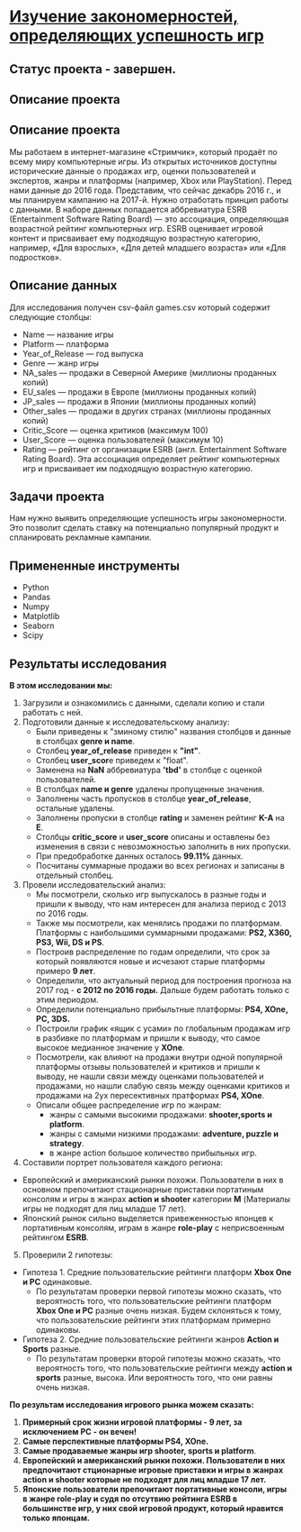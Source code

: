 # [Изучение закономерностей, определяющих успешность игр](https://github.com/Urchien/Yandex_Practicum/blob/main/5.%20%D0%98%D0%B7%D1%83%D1%87%D0%B5%D0%BD%D0%B8%D0%B5%20%D0%B7%D0%B0%D0%BA%D0%BE%D0%BD%D0%BE%D0%BC%D0%B5%D1%80%D0%BD%D0%BE%D1%81%D1%82%D0%B5%D0%B9%2C%20%D0%BE%D0%BF%D1%80%D0%B5%D0%B4%D0%B5%D0%BB%D1%8F%D1%8E%D1%89%D0%B8%D1%85%20%D1%83%D1%81%D0%BF%D0%B5%D1%88%D0%BD%D0%BE%D1%81%D1%82%D1%8C%20%D0%B8%D0%B3%D1%80/Adv_campaign_of_the_gaming_ind.ipynb)

## Статус проекта - завершен.

## Описание проекта

## Описание проекта

Мы работаем в интернет-магазине «Стримчик», который продаёт по всему миру компьютерные игры. Из открытых источников доступны исторические данные о продажах игр, оценки пользователей и экспертов, жанры и платформы (например, Xbox или PlayStation). 
Перед нами данные до 2016 года. Представим, что сейчас декабрь 2016 г., и мы планируем кампанию на 2017-й. Нужно отработать принцип работы с данными. 
В наборе данных попадается аббревиатура ESRB (Entertainment Software Rating Board) — это ассоциация, определяющая возрастной рейтинг компьютерных игр. ESRB оценивает игровой контент и присваивает ему подходящую возрастную категорию, например, «Для взрослых», «Для детей младшего возраста» или «Для подростков».

## Описание данных 
Для исследования получен csv-файл games.csv который содержит следующие столбцы:

- Name — название игры
- Platform — платформа
- Year_of_Release — год выпуска
- Genre — жанр игры
- NA_sales — продажи в Северной Америке (миллионы проданных копий)
- EU_sales — продажи в Европе (миллионы проданных копий)
- JP_sales — продажи в Японии (миллионы проданных копий)
- Other_sales — продажи в других странах (миллионы проданных копий)
- Critic_Score — оценка критиков (максимум 100)
- User_Score — оценка пользователей (максимум 10)
- Rating — рейтинг от организации ESRB (англ. Entertainment Software Rating Board). Эта ассоциация определяет рейтинг компьютерных игр и присваивает им подходящую возрастную категорию.

## Задачи проекта

Нам нужно выявить определяющие успешность игры закономерности. Это позволит сделать ставку на потенциально популярный продукт и спланировать рекламные кампании.

## Примененные инструменты

- Python
- Pandas
- Numpy
- Matplotlib
- Seaborn
- Scipy

## Результаты исследования

**В этом исследовании мы:**
1. Загрузили и ознакомились с данными, сделали копию и стали работать с ней.
2. Подготовили данные к исследовательскому анализу:
    - Были приведены к "зминому стилю" названия столбцов и данные в столбцах **genre и name**.
    - Столбец **year_of_release** приведен к **"int"**.
    - Столбец **user_scor**e приведем к "float".
    - Заменена на **NaN** аббревиатура **'tbd'** в столбце с оценкой пользователей.
    - В столбцах **name и genre** удалены пропущенные значения.
    - Заполнены часть пропусков в столбце **year_of_release**, остальные удалены.
    - Заполнены пропуски в столбце **rating** и заменен рейтинг **K-A** на **E**.
    - Столбцы **critic_score** и **user_score** описаны и оставлены без изменения в связи с невозможностью заполнить в них пропуски.
    - При предобработке данных осталось **99.11%** данных.
    - Посчитаны суммарные продажи во всех регионах и записаны в отдельный столбец.
3. Провели исследовательский анализ:
    - Мы посмотрели, сколько игр выпускалось в разные годы и пришли к выводу, что нам интересен для анализа период с 2013 по 2016 годы.
    - Также мы посмотрели, как менялись продажи по платформам. Платформы с наибольшими суммарными продажами: **PS2, X360, PS3, Wii, DS и PS**.
    - Построив распределение по годам определили, что срок за который появляются новые и исчезают старые платформы примеро **9 лет**.
    - Определили, что актуальный период для построения прогноза на 2017 год - **с 2012 по 2016 годы.** Дальше будем работать только с этим периодом.
    - Определили потенциально прибыльтные платформы: **PS4, XOne, PC, 3DS.**
    - Построили график «ящик с усами» по глобальным продажам игр в разбивке по платформам и пришли к выводу, что самое высокое медианное значение у **XOne**.
    - Посмотрели, как влияют на продажи внутри одной популярной платформы отзывы пользователей и критиков и пришли к выводу, не нашли связи между оценками пользователей и продажами, но нашли слабую связь между оценками критиков и продажами на 2ух пересективных пратформах **PS4, XOne**.
    - Описали общее распределение игр по жанрам:
        - жанры с самыми высокими продажами: **shooter,sports и platform**.
        - жанры с самыми низкими продажами: **adventure, puzzle и strategy**.
        - в жанре action большое количество прибыльных игр.
4. Составили портрет пользователя каждого региона:
- Европейский и американский рынки похожи. Пользователи в них в основном препочитают стационарные приставки портатиным консолям и игры в жанрах **action и shooter** категории **M** (Материалы игры не подходят для лиц младше 17 лет).
- Японский рынок сильно выделяется привеженностью японцев к портативным консолям, играм в жанре **role-play** с неприсвоенным рейтингом **ESRB**.
5. Проверили 2 гипотезы:
- Гипотеза 1. Средние пользовательские рейтинги платформ **Xbox One и PC** одинаковые.
    - По результатам проверки первой гипотезы можно сказать, что вероятность того, что пользовательские рейтинги платформ **Xbox One и PC** разные очень низкая. Будем склоняться к тому, что пользовательские рейтинги этих платформам примерно одинаковы.
- Гипотеза 2. Средние пользовательские рейтинги жанров **Action и Sports** разные.
    - По результатам проверки второй гипотезы можно сказать, что вероятность того, что пользовательские рейтинги между **action и sports** разные, высока. Или вероятность того, что они равны очень низкая.
    
**По результам исследования игрового рынка можем сказать:**

1. **Примерный срок жизни игровой платформы - 9 лет, за исключением РС - он вечен!**
2. **Самые перспективные платформы PS4, XOne.**
3. **Самые продаваемые жанры игр shooter, sports и platform**.
4. **Европейский и американский рынки похожи. Пользователи в них предпочитают стционарные игровые приставки и игры в жанрах action и shooter которые не подходят для лиц младше 17 лет.**
5. **Японские пользователи препочитают портативные консоли, игры в жанре role-play и судя по отсутвию рейтинга ESRB в большинстве игр, у них свой игровой продукт, который нравится только японцам.**
